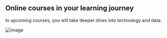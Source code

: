 ## Online courses in your learning journey

In upcoming courses, you will take deeper dives into technology and data.

![image](https://github.com/adeleke123/Mckinsey-Forward-Program/assets/51156057/56ac7b10-3f79-4969-948e-8b2d6d234f69)



